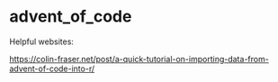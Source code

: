 # advent_of_code

Helpful websites:

https://colin-fraser.net/post/a-quick-tutorial-on-importing-data-from-advent-of-code-into-r/
